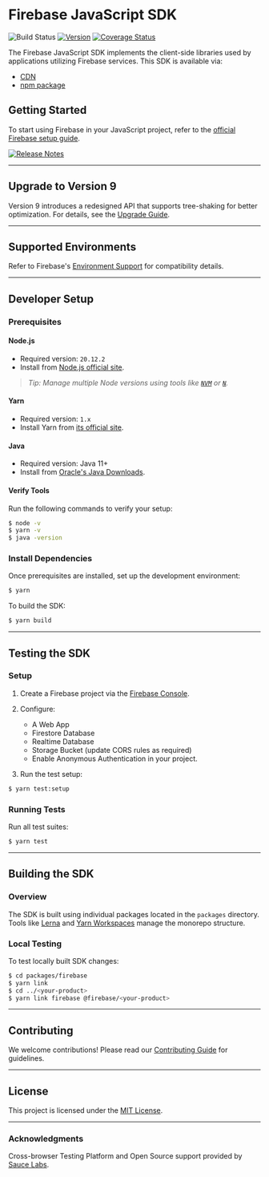 # Firebase JavaScript SDK

![Build Status](https://img.shields.io/github/actions/workflow/status/firebase/firebase-js-sdk/test-all.yml)
[![Version](https://img.shields.io/npm/v/firebase.svg?label=version)](https://www.npmjs.com/package/firebase)
[![Coverage Status](https://coveralls.io/repos/github/firebase/firebase-js-sdk/badge.svg?branch=main)](https://coveralls.io/github/firebase/firebase-js-sdk?branch=main)

The Firebase JavaScript SDK implements the client-side libraries used by applications utilizing Firebase services. This SDK is available via:

- [CDN](https://firebase.google.com/docs/web/setup/#add-sdks-initialize)
- [npm package](https://www.npmjs.com/package/firebase)

## Getting Started

To start using Firebase in your JavaScript project, refer to the [official Firebase setup guide](https://firebase.google.com/docs/web/setup).

[![Release Notes](https://img.shields.io/npm/v/firebase.svg?style=flat-square&label=Release%20Notes%20for&labelColor=039be5&color=666)](https://firebase.google.com/support/release-notes/js)

---

## Upgrade to Version 9

Version 9 introduces a redesigned API that supports tree-shaking for better optimization. For details, see the [Upgrade Guide](https://firebase.google.com/docs/web/modular-upgrade).

---

## Supported Environments

Refer to Firebase's [Environment Support](https://firebase.google.com/support/guides/environments_js-sdk) for compatibility details.

---

## Developer Setup

### Prerequisites

#### Node.js
- Required version: `20.12.2`
- Install from [Node.js official site](https://nodejs.org/en/download).

> _Tip: Manage multiple Node versions using tools like [`NVM`](https://github.com/creationix/nvm) or [`N`](https://github.com/tj/n)._

#### Yarn
- Required version: `1.x`
- Install Yarn from [its official site](https://yarnpkg.com/en/docs/install).

#### Java
- Required version: Java 11+
- Install from [Oracle's Java Downloads](https://www.oracle.com/java/technologies/downloads/#java11).

#### Verify Tools
Run the following commands to verify your setup:
```bash
$ node -v
$ yarn -v
$ java -version
```

### Install Dependencies

Once prerequisites are installed, set up the development environment:
```bash
$ yarn
```

To build the SDK:
```bash
$ yarn build
```

---

## Testing the SDK

### Setup
1. Create a Firebase project via the [Firebase Console](https://console.firebase.google.com/).
2. Configure:
   - A Web App
   - Firestore Database
   - Realtime Database
   - Storage Bucket (update CORS rules as required)
   - Enable Anonymous Authentication in your project.

3. Run the test setup:
```bash
$ yarn test:setup
```

### Running Tests
Run all test suites:
```bash
$ yarn test
```

---

## Building the SDK

### Overview
The SDK is built using individual packages located in the `packages` directory. Tools like [Lerna](https://lerna.js.org/) and [Yarn Workspaces](https://yarnpkg.com/blog/2017/08/02/introducing-workspaces/) manage the monorepo structure.

### Local Testing
To test locally built SDK changes:
```bash
$ cd packages/firebase
$ yarn link
$ cd ../<your-product>
$ yarn link firebase @firebase/<your-product>
```

---

## Contributing

We welcome contributions! Please read our [Contributing Guide](./CONTRIBUTING.md) for guidelines.

---

## License
This project is licensed under the [MIT License](./LICENSE).

---

### Acknowledgments

Cross-browser Testing Platform and Open Source support provided by [Sauce Labs](https://saucelabs.com).
